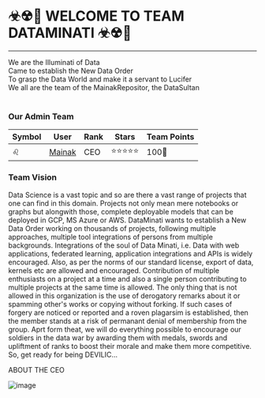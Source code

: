 # ☣☢🔱 WELCOME TO TEAM DATAMINATI ☣☢🔱

--------------------
We are the Illuminati of Data
<br>
Came to establish the New Data Order
<br>
To grasp the Data World and make it a servant to Lucifer
<br>
We all are the team of the MainakRepositor, the DataSultan
<br>
<br>



### Our Admin Team
| Symbol | User | Rank | Stars | Team Points | 
|--------|------|------|-------|-------------|
| ♌ | [Mainak](https://github.com/MainakRepositor) | CEO | ⭐⭐⭐⭐⭐ | 100🔷 |



### Team Vision

Data Science is a vast topic and so are there a vast range of projects that one can find in this domain. Projects not only mean mere notebooks or graphs but alongwith those, complete deployable models that can be deployed in GCP, MS Azure or AWS. DataMinati wants to establish a New Data Order working on thousands of projects, following multiple approaches, multiple tool integrations of persons from multiple backgrounds. Integrations of the soul of Data Minati, i.e. Data with web applications, federated learning, application integrations and APIs is widely encouraged. Also, as per the norms of our standard license, export of data, kernels etc are allowed and encouraged. Contribution of multiple enthusiasts on a project at a time and also a single person contributing to multiple projects at the same time is allowed. The only thing that is not allowed in this organization is the use of derogatory remarks about it or spamming other's works or copying without forking. If such cases of forgery are noticed or reported and a roven plagarsim is established, then the member stands at a risk of permanant denial of membership from the group. Aprt form theat, we will do everything possible to encourage our soldiers in the data war by awarding them with medals, swords and upliftment of ranks to boost their morale and make them more competitive. So, get ready for being DEVILIC...
 
ABOUT THE CEO

![image](https://user-images.githubusercontent.com/64016811/144609590-94458e45-3283-4b2a-bbec-ef33f12271f8.png)

